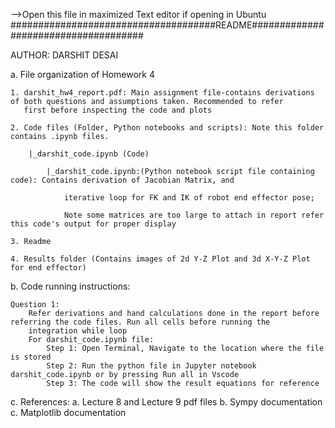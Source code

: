 -->Open this file in maximized Text editor if opening in Ubuntu
#####################################README#####################################

AUTHOR: DARSHIT DESAI

a. File organization of Homework 4
	
	1. darshit_hw4_report.pdf: Main assignment file-contains derivations of both questions and assumptions taken. Recommended to refer 
	   first before inspecting the code and plots
	
	2. Code files (Folder, Python notebooks and scripts): Note this folder contains .ipynb files.
	
		|_darshit_code.ipynb (Code)
		
			|_darshit_code.ipynb:(Python notebook script file containing code): Contains derivation of Jacobian Matrix, and 
			
				iterative loop for FK and IK of robot end effector pose; 
			
				Note some matrices are too large to attach in report refer this code's output for proper display
	
	3. Readme
	
	4. Results folder (Contains images of 2d Y-Z Plot and 3d X-Y-Z Plot for end effector)
	
b. Code running instructions:

	Question 1:
		Refer derivations and hand calculations done in the report before referring the code files. Run all cells before running the 
		integration while loop
		For darshit_code.ipynb file:
			Step 1: Open Terminal, Navigate to the location where the file is stored
			Step 2: Run the python file in Jupyter notebook darshit_code.ipynb or by pressing Run all in Vscode
			Step 3: The code will show the result equations for reference
c. References:
	a. Lecture 8 and Lecture 9 pdf files
	b. Sympy documentation
	c. Matplotlib documentation
	
